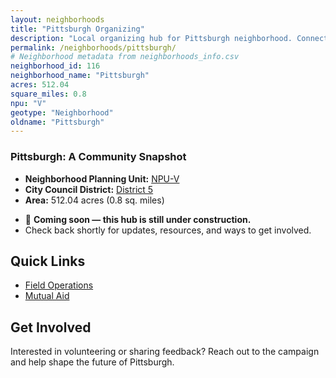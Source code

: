 ```yaml
---
layout: neighborhoods
title: "Pittsburgh Organizing"
description: "Local organizing hub for Pittsburgh neighborhood. Connect with field operations, mutual aid, and community organizing efforts."
permalink: /neighborhoods/pittsburgh/
# Neighborhood metadata from neighborhoods_info.csv
neighborhood_id: 116
neighborhood_name: "Pittsburgh"
acres: 512.04
square_miles: 0.8
npu: "V"
geotype: "Neighborhood"
oldname: "Pittsburgh"
---
```


### **Pittsburgh: A Community Snapshot**

  * **Neighborhood Planning Unit:** [NPU-V](https://www.atlantaga.gov/government/departments/city-planning/neighborhood-planning-units/neighborhood-and-npu-contacts)
  * **City Council District:** [District 5](https://citycouncil.atlantaga.gov/council-members/antonio-lewis)
  * **Area:** 512.04 acres (0.8 sq. miles)

- 🚧 **Coming soon — this hub is still under construction.**
- Check back shortly for updates, resources, and ways to get involved.

## Quick Links

- [Field Operations](./field-ops/)
- [Mutual Aid](./mutual-aid/)

## Get Involved

Interested in volunteering or sharing feedback? Reach out to the campaign and help shape the future of Pittsburgh.
